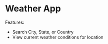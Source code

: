 # Weather App

Features:
- Search City, State, or Country
- View current weather conditions for location
